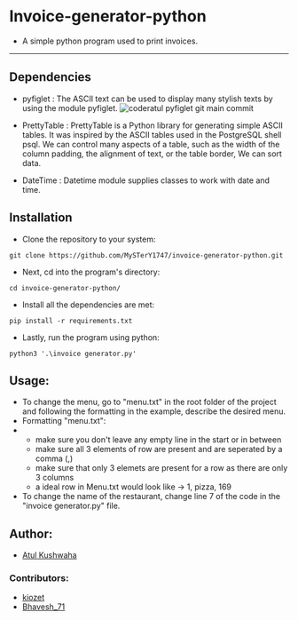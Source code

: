 # Invoice-generator-python

 - A simple python program used to print invoices. 
___
## Dependencies

 - pyfiglet : The ASCII text can be used to display many stylish texts by using the module pyfiglet. ![coderatul pyfiglet git main commit ](https://user-images.githubusercontent.com/72141859/116881225-fcfef480-abf0-11eb-92af-55bdf8825d1b.png)

 - PrettyTable : PrettyTable is a Python library for generating simple ASCII tables. It was inspired by the ASCII tables used in the PostgreSQL shell psql. We can control many aspects of a table, such as the width of the column padding, the alignment of text, or the table border, We can sort data. 

- DateTime : Datetime module supplies classes to work with date and time.

## Installation

- Clone the repository to your system:

```
git clone https://github.com/MySTerY1747/invoice-generator-python.git
```

- Next, cd into the program's directory:

```
cd invoice-generator-python/
```

- Install all the dependencies are met:

```
pip install -r requirements.txt
```

- Lastly, run the program using python:

```
python3 '.\invoice generator.py'
```

## Usage: 
- To change the menu, go to "menu.txt" in the root folder of the project and following the formatting in the example, describe the desired menu.
- Formatting "menu.txt":
- - make sure you don't leave any empty line in the start or in between
  - make sure all 3 elements of row are present and are seperated by a comma (,)
  - make sure that only 3 elemets are present for a row as there are only 3 columns
  - a ideal row in Menu.txt would look like -> 1, pizza, 169 
- To change the name of the restaurant, change line 7 of the code in the "invoice generator.py" file.

## Author:

- [Atul Kushwaha](https://github.com/coderatul)

### Contributors:

- [kiozet](https://github.com/kiozet)
- [Bhavesh_71](https://github.com/Bhavesh71)
